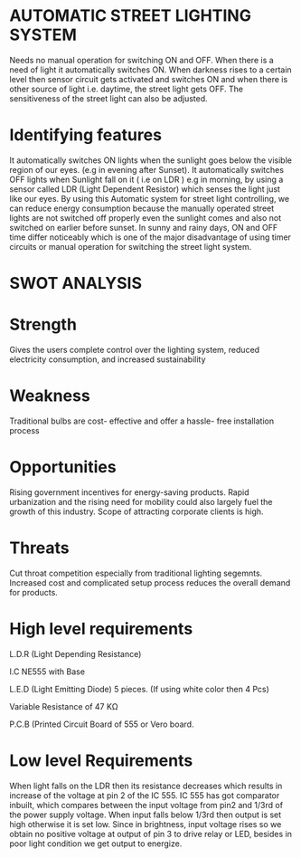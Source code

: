 # AUTOMATIC STREET LIGHTING SYSTEM

Needs no manual operation for switching ON and OFF. When there is a need of light it automatically switches ON.
When darkness rises to a certain level then sensor circuit gets activated and switches ON and when there is other source of light i.e. daytime, the street light gets OFF. 
The sensitiveness of the street light can also be adjusted.

# Identifying features

It automatically switches ON lights when the sunlight goes below the visible region of our eyes. (e.g in evening after Sunset). 
It automatically switches OFF lights when Sunlight fall on it  ( i.e on LDR ) e.g in morning, 
by using a sensor called LDR (Light Dependent Resistor) which senses the light just like our eyes.
By using this Automatic system for street light controlling, we can reduce energy consumption because the manually operated street lights
are not switched off properly even the sunlight comes and also not switched on earlier before sunset. 
In sunny and rainy days, ON  and OFF time differ noticeably which is one of the major disadvantage of using timer circuits or
manual operation for switching the street light system.

# SWOT ANALYSIS

# Strength
Gives the users complete
control over the lighting
system, reduced electricity
consumption, and increased
sustainability

# Weakness
Traditional bulbs are cost-
effective and offer a hassle-
free installation process

# Opportunities
Rising government incentives for
energy-saving products. Rapid
urbanization and the rising need
for mobility could also largely fuel
the growth of this industry.
Scope of attracting corporate
clients is high.

# Threats
Cut throat competition
especially from traditional
lighting segemnts.
Increased cost and
complicated setup process
reduces the overall
demand for products.

# High level requirements

L.D.R (Light Depending Resistance)

I.C NE555 with Base

L.E.D (Light Emitting Diode) 5 pieces. (If using  white color then 4 Pcs)

Variable Resistance of 47 KΩ

P.C.B (Printed Circuit Board of 555 or Vero board.

# Low level Requirements

When light falls on the LDR then its resistance decreases which results in increase of the voltage at pin 2 of the IC 555.
IC 555 has got comparator inbuilt, which compares between the input voltage from pin2 and 1/3rd of the power supply voltage.
When input falls below 1/3rd then output is set high otherwise it is set low. Since in brightness, input voltage rises so we obtain
no positive voltage at output of pin 3 to drive relay or LED, besides in poor light condition we get output to energize.

